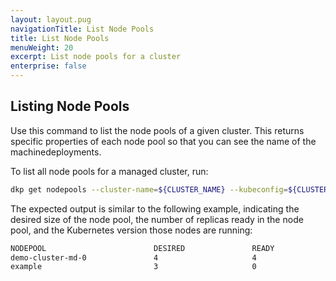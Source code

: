 ```yaml
---
layout: layout.pug
navigationTitle: List Node Pools
title: List Node Pools
menuWeight: 20
excerpt: List node pools for a cluster
enterprise: false
---
```


## Listing Node Pools

Use this command to list the node pools of a given cluster. This returns specific properties of each node pool so that you can see the name of the machinedeployments.

To list all node pools for a managed cluster, run:

```sh
dkp get nodepools --cluster-name=${CLUSTER_NAME} --kubeconfig=${CLUSTER_NAME}.conf
```

The expected output is similar to the following example, indicating the desired size of the node pool, the number of replicas ready in the node pool, and the Kubernetes version those nodes are running:

```sh
NODEPOOL                        DESIRED               READY               KUBERNETES VERSION
demo-cluster-md-0               4                     4                   v1.21.6
example                         3                     0                   v1.21.6
```
